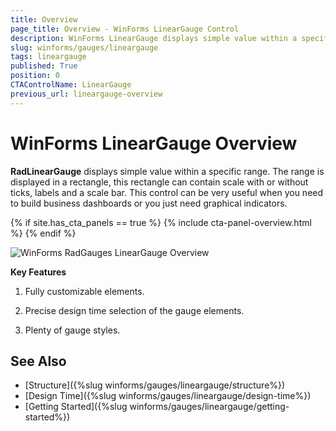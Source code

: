 ```yaml
---
title: Overview
page_title: Overview - WinForms LinearGauge Control
description: WinForms LinearGauge displays simple value within a specific range. The range is displayed in a rectangle, this rectangle can contain scale with or without ticks, labels and a scale bar.
slug: winforms/gauges/lineargauge
tags: lineargauge
published: True
position: 0
CTAControlName: LinearGauge
previous_url: lineargauge-overview
---
```


# WinForms LinearGauge Overview

__RadLinearGauge__  displays simple value within a specific range. The range is displayed in a rectangle, this rectangle can contain scale with or without ticks, labels and a scale bar. This control can be very useful when you need to build business dashboards or you just need graphical indicators.

{% if site.has_cta_panels == true %}
{% include cta-panel-overview.html %}
{% endif %}
        
![WinForms RadGauges LinearGauge Overview](images/lineargauge-overview001.gif)

__Key Features__

1. Fully customizable elements.

1. Precise design time selection of the gauge elements.

1. Plenty of gauge styles.

## See Also

* [Structure]({%slug winforms/gauges/lineargauge/structure%})
* [Design Time]({%slug winforms/gauges/lineargauge/design-time%})
* [Getting Started]({%slug winforms/gauges/lineargauge/getting-started%})
